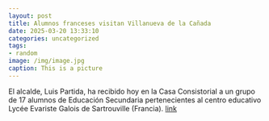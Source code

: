 ```yaml
---
layout: post
title: Alumnos franceses visitan Villanueva de la Cañada
date: 2025-03-20 13:33:10
categories: uncategorized
tags:
- random
image: /img/image.jpg
caption: This is a picture
---
```

El alcalde, Luis Partida, ha recibido hoy en la Casa Consistorial a un grupo de 17 alumnos de Educación Secundaria pertenecientes al centro educativo Lycée Evariste Galois de Sartrouville (Francia).  [link](https://www.ayto-villacanada.es/noticias/alumnos-franceses-visitan-villanueva-de-la-canada/)

